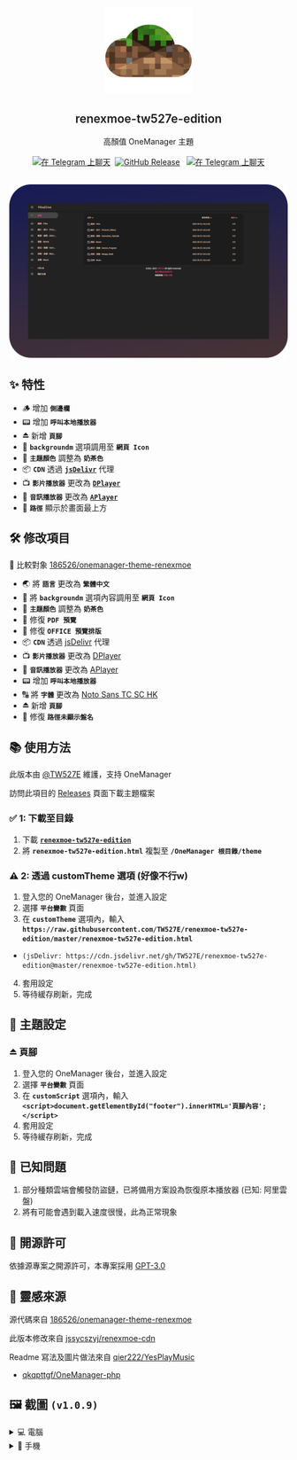 <br />
<p align="center">
  <a href="https://d.tw527e.eu.org" target="blank">
    <img src="Readme/Icon.png" alt="Logo" width="156" height="156">
  </a>
  <h2 align="center" style="font-weight: 600">renexmoe-tw527e-edition</h2>

  <p align="center">
    高顏值 OneManager 主題
    <br /><br />
    <a href="https://t.me/Cheng_Group"><img src="https://img.shields.io/badge/%E9%A0%90%E8%A6%BD-DEMO-blue?style=for-the-badge&logo=Cockpit" alt="在 Telegram 上聊天"></a>&nbsp;&nbsp;<a href="https://github.com/TW527E/renexmoe-tw527e-edition/releases/latest"><img src="https://img.shields.io/github/v/release/TW527E/renexmoe-tw527e-edition.svg?include_prereleases&logo=Acclaim&style=for-the-badge" alt="GitHub Release"></a>&nbsp;&nbsp;
    <a href="https://t.me/Cheng_Group"><img src="https://img.shields.io/badge/Telegram-Gruop-blue?style=for-the-badge&logo=Telegram" alt="在 Telegram 上聊天"></a>
    <br />
    <br />
  </p>
</p>

![PC-Home](Readme/PC-Home.png)

## ✨ 特性

- 🪵 增加 **`側邊欄`**
- 📟 增加 **`呼叫本地播放器`**
- ⏏️ 新增 **`頁腳`**
- 📍 **`backgroundm`** 選項調用至 **`網頁 Icon`**
- 🎨 **`主題顏色`** 調整為 **`奶茶色`**
- 📦 **`CDN`** 透過 [**`jsDelivr`**](https://jsdelivr.com) 代理
- 📺 **`影片播放器`** 更改為 [**`DPlayer`**](https://dplayer.js.org)
- 🎵 **`音訊播放器`** 更改為 [**`APlayer`**](https://aplayer.js.org)
- 📶 **`路徑`** 顯示於畫面最上方


## 🛠️ 修改項目

 🔴 比較對象 [186526/onemanager-theme-renexmoe](https://github.com/186526/onemanager-theme-renexmoe)

- 🌏 將 **`語言`** 更改為 **`繁體中文`**
- 📍 將 **`backgroundm`** 選項內容調用至 **`網頁 Icon`**
- 🎨 **`主題顏色`** 調整為 **`奶茶色`**
- 📜 修復 **`PDF 預覽`**
- 📑 修復 **`OFFICE 預覽排版`**
- 📦 **`CDN`** 透過 [jsDelivr](https://jsdelivr.com) 代理
- 📺 **`影片播放器`** 更改為 [DPlayer](https://dplayer.js.org)
- 🎵 **`音訊播放器`** 更改為 [APlayer](https://aplayer.js.org)
- 📟 增加 **`呼叫本地播放器`**
- 🔠 將 **`字體`** 更改為 [Noto Sans TC SC HK](https://fonts.google.com/noto/fonts)
- ⏏️ 新增 **`頁腳`**
- 📶 修復 **`路徑未顯示盤名`**


## 📚 使用方法

此版本由 [@TW527E](https://github.com/TW527E) 維護，支持 OneManager

訪問此項目的 [Releases](releases) 頁面下載主題檔案

### ✅ 1: 下載至目錄

1. 下載 [**`renexmoe-tw527e-edition`**](https://github.com/TW527E/renexmoe-tw527e-edition/releases)
2. 將 **`renexmoe-tw527e-edition.html`** 複製至 **`/OneManager 根目錄/theme`**

### ⚠️ 2: 透過 customTheme 選項 (好像不行w)

1. 登入您的 OneManager 後台，並進入設定
2. 選擇 **`平台變數`** 頁面
3. 在 **`customTheme`** 選項內，輸入 **`https://raw.githubusercontent.com/TW527E/renexmoe-tw527e-edition/master/renexmoe-tw527e-edition.html`**
- `(jsDelivr: https://cdn.jsdelivr.net/gh/TW527E/renexmoe-tw527e-edition@master/renexmoe-tw527e-edition.html)`
4. 套用設定
5. 等待緩存刷新，完成


## 🔧 主題設定

### ⏏️ 頁腳
1. 登入您的 OneManager 後台，並進入設定
2. 選擇 **`平台變數`** 頁面
3. 在 **`customScript`** 選項內，輸入 **`<script>document.getElementById("footer").innerHTML='頁腳內容';</script>`**
4. 套用設定
5. 等待緩存刷新，完成


## 🧿 已知問題

1. 部分種類雲端會觸發防盜鏈，已將備用方案設為恢復原本播放器 (已知: 阿里雲盤)
2. 將有可能會遇到載入速度很慢，此為正常現象


## 📜 開源許可

依據源專案之開源許可，本專案採用 [GPT-3.0](https://spdx.org/licenses/GPL-3.0-only.html)


## 🔴 靈感來源

源代碼來自 [186526/onemanager-theme-renexmoe](https://github.com/186526/onemanager-theme-renexmoe)

此版本修改來自 [jssycszyj/renexmoe-cdn](https://github.com/jssycszyj/renexmoe-cdn)

Readme 寫法及圖片做法來自 [qier222/YesPlayMusic](https://github.com/qier222/YesPlayMusic)

- [qkqpttgf/OneManager-php](https://github.com/qkqpttgf/OneManager-php)


## 🖼️ 截圖 `(v1.0.9)`

<Details>
<Summary>💻 電腦</Summary>
<Pre>
<img src="https://raw.githubusercontent.com/TW527E/renexmoe-tw527e-edition/main/Readme/PC - 1.png" alt="Readme/PC - 1"> <br>
<img src="https://raw.githubusercontent.com/TW527E/renexmoe-tw527e-edition/main/Readme/PC - 2.png" alt="Readme/PC - 2"> <br>
<img src="https://raw.githubusercontent.com/TW527E/renexmoe-tw527e-edition/main/Readme/PC - 3.png" alt="Readme/PC - 3"> <br>
<img src="https://raw.githubusercontent.com/TW527E/renexmoe-tw527e-edition/main/Readme/PC - 4.png" alt="Readme/PC - 4"> <br>
<img src="https://raw.githubusercontent.com/TW527E/renexmoe-tw527e-edition/main/Readme/PC - 5.png" alt="Readme/PC - 5"> <br>
<img src="https://raw.githubusercontent.com/TW527E/renexmoe-tw527e-edition/main/Readme/PC - 5 - Dark.png" alt="Readme/PC - 5 - Dark"> <br>
<img src="https://raw.githubusercontent.com/TW527E/renexmoe-tw527e-edition/main/Readme/PC - 6.png" alt="Readme/PC - 6">
</Pre>
</Details>

<Details>
<Summary>📱 手機</Summary>
<Pre>
資料夾列表 <br>
<img src="https://raw.githubusercontent.com/TW527E/renexmoe-tw527e-edition/main/Readme/Mobile - 1.png" alt="Readme/Mobile - 1"> <br>
資料夾列表 - 開啟側列 <br>
<img src="https://raw.githubusercontent.com/TW527E/renexmoe-tw527e-edition/main/Readme/Mobile - 2.png" alt="Readme/Mobile - 2"> <br>
頁腳效果 <br>
<img src="https://raw.githubusercontent.com/TW527E/renexmoe-tw527e-edition/main/Readme/Mobile - 3.png" alt="Readme/Mobile - 3"> <br>
影片列表 <br>
<img src="https://raw.githubusercontent.com/TW527E/renexmoe-tw527e-edition/main/Readme/Mobile - 4.png" alt="Readme/Mobile - 4"> <br>
影片頁面 <br>
<img src="https://raw.githubusercontent.com/TW527E/renexmoe-tw527e-edition/main/Readme/Mobile - 5.png" alt="Readme/Mobile - 5"> <br>
影片頁面 - 深色背景模式 <br>
<img src="https://raw.githubusercontent.com/TW527E/renexmoe-tw527e-edition/main/Readme/Mobile - 5 - Dark.png" alt="Readme/Mobile - 5 - Dark">
</Pre>
</Details>